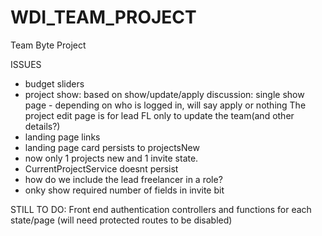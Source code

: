 # WDI_TEAM_PROJECT
Team Byte Project

ISSUES
- budget sliders
- project show: based on show/update/apply discussion:
single show page - depending on who is logged in, will say apply or nothing
The project edit page is for lead FL only to update the team(and other details?)
- landing page links
- landing page card persists to projectsNew
- now only 1 projects new and 1 invite state.
- CurrentProjectService doesnt persist
- how do we include the lead freelancer in a role?
- onky show required number of fields in invite bit

STILL TO DO:
Front end authentication
controllers and functions for each state/page (will need protected routes to be disabled)

